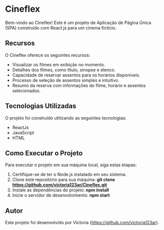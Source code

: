 # Cineflex

Bem-vindo ao Cineflex! Este é um projeto de Aplicação de Página Única (SPA) construído com React.js para um cinema fictício.

## Recursos

O Cineflex oferece os seguintes recursos:

- Visualizar os filmes em exibição no momento.
- Detalhes dos filmes, como título, sinopse e elenco.
- Capacidade de reservar assentos para os horários disponíveis.
- Processo de seleção de assentos simples e intuitivo.
- Resumo da reserva com informações do filme, horário e assentos selecionados.

## Tecnologias Utilizadas

O projeto foi construído utilizando as seguintes tecnologias:

- ReactJs
- JavaScript
- HTML

## Como Executar o Projeto

Para executar o projeto em sua máquina local, siga estas etapas:

1. Certifique-se de ter o Node.js instalado em seu sistema.
2. Clone este repositório para sua máquina:
**git clone https://github.com/victoria123ar/Cineflex.git**
3. Instale as dependências do projeto:
**npm install**
4. Inicie o servidor de desenvolvimento:
**npm start**

## Autor

Este projeto foi desenvolvido por Victoria (https://github.com/victoria123ar).
